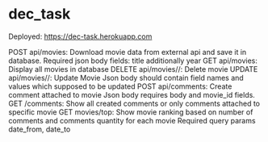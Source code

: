 # dec_task
Deployed:
https://dec-task.herokuapp.com

​POST api/movies:
Download movie data from external api and save it in database.
Required json body fields: 
title
additionally
year
GET api/movies:
Display all movies in database
DELETE api/movies/<movie-id>/:
Delete movie
UPDATE api/movies/<movie-id>/:
Update Movie
Json body should contain field names and values which supposed to be updated
POST api/comments:
Create comment attached to movie
Json body requires body and movie_id fields.
GET /comments:
Show all created comments or only comments attached to specific movie
GET movies/top:
Show movie ranking based on number of comments
and comments quantity for each movie
Required query params date_from, date_to
